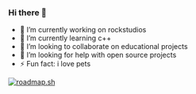 ### Hi there 👋

- 🔭 I’m currently working on rockstudios
- 🌱 I’m currently learning c++
- 👯 I’m looking to collaborate on educational projects
- 🤔 I’m looking for help with open source projects
- ⚡ Fun fact: i love pets
  
[![roadmap.sh](https://api.roadmap.sh/v1-badge/wide/64e2cea2ced78d29353345ec?variant=dark)](https://roadmap.sh)
